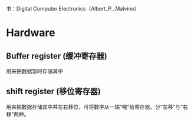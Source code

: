 书：Digital Computer Electronics（Albert_P._Malvino）  
# Hardware
## Buffer register (缓冲寄存器)
用来把数据暂时存储其中  
## shift register (移位寄存器)
用来把数据存储其中并左右移位，可将数字从一端“喂”给寄存器。分“左移”与“右移”两种。  
